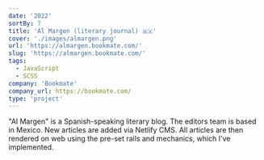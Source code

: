 ```yaml
---
date: '2022'
sortBy: 7
title: 'Al Margen (literary journal) 🇲🇽'
cover: './images/almargen.png'
url: 'https://almargen.bookmate.com/'
slug: 'https://almargen.bookmate.com/'
tags: 
  - JavaScript
  - SCSS
company: 'Bookmate'
company_url: https://bookmate.com/
type: 'project'
---
```


"Al Margen" is a Spanish-speaking literary blog. The editors team is based in Mexico. New articles are added via Netlify CMS. All articles are then rendered on web using the pre-set rails and mechanics, which I've implemented.
